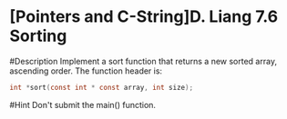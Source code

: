 # [Pointers and C-String]D. Liang 7.6 Sorting

#Description
Implement a sort function that returns a new sorted array, ascending order. The function header is:
```c
int *sort(const int * const array, int size);
```
#Hint
Don't submit the main() function.
